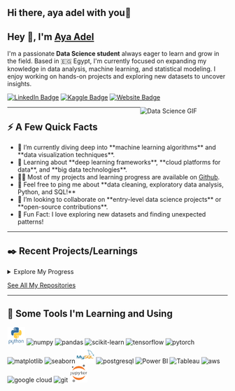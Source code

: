 ## Hi there, aya adel with you👋<h2>Hey 👋, I'm <a href="YOUR_LINKEDIN_OR_PORTFOLIO_HERE">Aya Adel</a></h2>
<p>I'm a passionate <strong>Data Science student</strong> always eager to learn and grow in the field. Based in 🇪🇬 Egypt, I'm currently focused on expanding my knowledge in data analysis, machine learning, and statistical modeling. I enjoy working on hands-on projects and exploring new datasets to uncover insights.</p>

<p>
    <a href="YOUR_LINKEDIN_PROFILE_URL"><img src="https://img.shields.io/badge/-LinkedIn-0077B5?style=flat-square&labelColor=0077B5&logo=LinkedIn&link=YOUR_LINKEDIN_PROFILE_URL" alt="LinkedIn Badge"></a>
    <a href="YOUR_KAGGLE_PROFILE_URL"><img src="https://img.shields.io/badge/-Kaggle-20BEFF?style=flat-square&labelColor=20BEFF&logo=Kaggle&link=YOUR_KAGGLE_PROFILE_URL" alt="Kaggle Badge"></a>
    <a href="YOUR_PORTFOLIO_WEBSITE_URL"><img src="https://img.shields.io/badge/-Portfolio-4E69C8?style=flat-square&labelColor=4E69C8&logo=Firefox&link=YOUR_PORTFOLIO_WEBSITE_URL" alt="Website Badge"></a>
    </p>

<img align="right" src="https://media.giphy.com/media/LmNwrBfm65hpC/giphy.gif" alt="Data Science GIF" width="200"/>

---

<h2>⚡️ A Few Quick Facts</h2>
<ul>
    <li>🔭 I’m currently diving deep into **machine learning algorithms** and **data visualization techniques**.</li>
    <li>🧐 Learning about **deep learning frameworks**, **cloud platforms for data**, and **big data technologies**.</li>
    <li>👨‍💻 Most of my projects and learning progress are available on <a href="https://github.com/YOUR_GITHUB_USERNAME">Github</a>.</li>
    <li>💬 Feel free to ping me about **data cleaning, exploratory data analysis, Python, and SQL!**</li>
    <li>🌱 I’m looking to collaborate on **entry-level data science projects** or **open-source contributions**.</li>
    <li>🎉 Fun Fact: I love exploring new datasets and finding unexpected patterns!</li>
</ul>

---

<h2>✒️ Recent Projects/Learnings</h2>
<details>
    <summary>Explore My Progress</summary>
    <li><a target="_blank" href="LINK_TO_PROJECT_1_REPO">Project Name 1: Brief description of what it involved — Date</a></li>
    <li><a target="_blank" href="LINK_TO_PROJECT_2_REPO">Project Name 2: Brief description of what it involved — Date</a></li>
    <li><a target="_blank" href="LINK_TO_LEARNING_RESOURCE">Recently learned concept/technology — Date</a></li>
    </details>
<p><a target="_blank" href="https://github.com/YOUR_GITHUB_USERNAME?tab=repositories">See All My Repositories</a></p>

---

<h2>🚀 Some Tools I'm Learning and Using</h2>
<p align="left">
    <img src="https://raw.githubusercontent.com/devicons/devicon/master/icons/python/python-original-wordmark.svg" alt="python" width="40" height="40" />
    <img src="https://cdn.jsdelivr.net/gh/devicons/devicon/icons/numpy/numpy-original.svg" alt="numpy" width="40" height="40" />
    <img src="https://cdn.jsdelivr.net/gh/devicons/devicon/icons/pandas/pandas-original.svg" alt="pandas" width="40" height="40" />
    <img src="https://cdn.jsdelivr.net/gh/devicons/devicon/icons/scikitlearn/scikitlearn-original.svg" alt="scikit-learn" width="40" height="40" />
    <img src="https://cdn.jsdelivr.net/gh/devicons/devicon/icons/tensorflow/tensorflow-original.svg" alt="tensorflow" width="40" height="40" />
    <img src="https://cdn.jsdelivr.net/gh/devicons/devicon/icons/pytorch/pytorch-original.svg" alt="pytorch" width="40" height="40" />
    <img src="https://cdn.jsdelivr.net/gh/devicons/devicon/icons/matplotlib/matplotlib-original.svg" alt="matplotlib" width="40" height="40" />
    <img src="https://cdn.jsdelivr.net/gh/devicons/devicon/icons/seaborn/seaborn-original.svg" alt="seaborn" width="40" height="40" />
    <img src="https://raw.githubusercontent.com/devicons/devicon/master/icons/mysql/mysql-original-wordmark.svg" alt="mysql" width="40" height="40" />
    <img src="https://cdn.jsdelivr.net/gh/devicons/devicon/icons/postgresql/postgresql-original.svg" alt="postgresql" width="40" height="40" />
    <img src="https://img.icons8.com/color/48/000000/power-bi.png" alt="Power BI" width="40" height="40"/>
    <img src="https://img.icons8.com/color/48/000000/tableau-software.png" alt="Tableau" width="40" height="40"/>
    <img src="https://cdn.jsdelivr.net/gh/devicons/devicon/icons/amazonwebservices/amazonwebservices-plain-wordmark.svg" alt="aws" width="40" height="40" />
    <img src="https://cdn.jsdelivr.net/gh/devicons/devicon/icons/googlecloud/googlecloud-original.svg" alt="google cloud" width="40" height="40" />
    <img src="https://cdn.jsdelivr.net/gh/devicons/devicon/icons/git/git-original.svg" alt="git" width="40" height="40" />
    <img src="https://raw.githubusercontent.com/devicons/devicon/master/icons/jupyter/jupyter-original-wordmark.svg" alt="jupyter" width="40" height="40" />
    </p>
